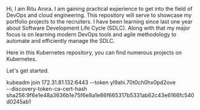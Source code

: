 Hi, I am Ritu Arora. 
I am gaining practical experience to get into the field of DevOps and cloud engineering. 
This repository will serve to showcase my portfolio projects to the recruiters.
I have been learning since last one year about Software Development Life Cycle (SDLC). 
Along with that my major focus is on learning modern DevOps tools and 
agile methodology to automate and efficiently manage the SDLC. 

Here in this Kubernetes repository, you can find numerous projects on Kubernetes.

Let's get started.


kubeadm join 172.31.81.132:6443 --token yl9ahi.70t0ch0hx0pd2ove \
        --discovery-token-ca-cert-hash sha256:9f6e1e48a3636b1e75f6e8a1e86f665317b5331ab62c43e6166fc540d0245ab1